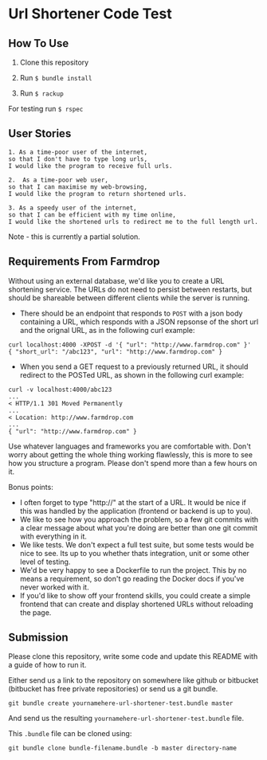 # Url Shortener Code Test

## How To Use

1. Clone this repository

2. Run `$ bundle install`

3. Run `$ rackup`

For testing run `$ rspec`

## User Stories

```
1. As a time-poor user of the internet,
so that I don't have to type long urls,
I would like the program to receive full urls.
```

```
2.  As a time-poor web user,
so that I can maximise my web-browsing,
I would like the program to return shortened urls.
```

```
3. As a speedy user of the internet,
so that I can be efficient with my time online,
I would like the shortened urls to redirect me to the full length url.
```

Note - this is currently a partial solution.

## Requirements From Farmdrop

Without using an external database, we'd like you to create a URL shortening
service. The URLs do not need to persist between restarts, but should be
shareable between different clients while the server is running.

- There should be an endpoint that responds to `POST` with a json body
  containing a URL, which responds with a JSON repsonse of the short url and
  the orignal URL, as in the following curl example:

```
curl localhost:4000 -XPOST -d '{ "url": "http://www.farmdrop.com" }'
{ "short_url": "/abc123", "url": "http://www.farmdrop.com" }
```


- When you send a GET request to a previously returned URL, it should redirect
  to the POSTed URL, as shown in the following curl example:

```
curl -v localhost:4000/abc123
...
< HTTP/1.1 301 Moved Permanently
...
< Location: http://www.farmdrop.com
...
{ "url": "http://www.farmdrop.com" }
```

Use whatever languages and frameworks you are comfortable with. Don't worry
about getting the whole thing working flawlessly, this is more to see how you
structure a program. Please don't spend more than a few hours on it.

Bonus points:

- I often forget to type "http://" at the start of a URL. It would be nice if
  this was handled by the application (frontend or backend is up to you).
- We like to see how you approach the problem, so a few git commits with a
  clear message about what you're doing are better than one git commit with
  everything in it.
- We like tests. We don't expect a full test suite, but some tests would be
  nice to see. Its up to you whether thats integration, unit or some other
  level of testing.
- We'd be very happy to see a Dockerfile to run the project. This by no means a
  requirement, so don't go reading the Docker docs if you've never worked with
  it.
- If you'd like to show off your frontend skills, you could create a simple
  frontend that can create and display shortened URLs without reloading the
  page.

## Submission

Please clone this repository, write some code and update this README with a
guide of how to run it.

Either send us a link to the repository on somewhere like github or bitbucket
(bitbucket has free private repositories) or send us a git bundle.

    git bundle create yournamehere-url-shortener-test.bundle master

And send us the resulting `yournamehere-url-shortener-test.bundle` file.

This `.bundle` file can be cloned using:

    git bundle clone bundle-filename.bundle -b master directory-name
